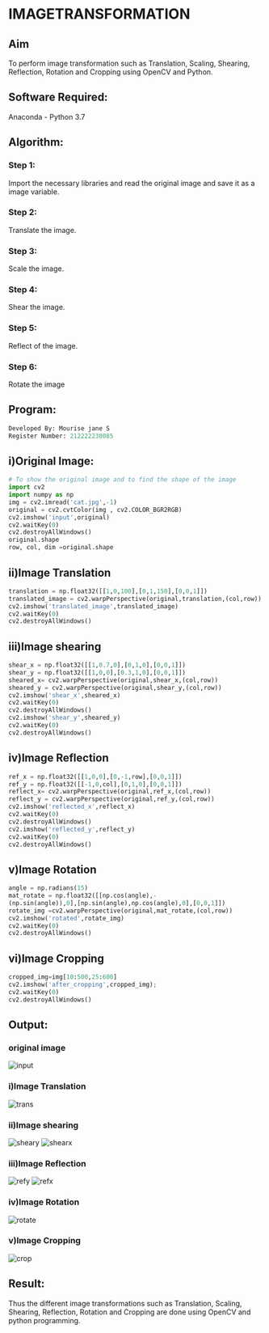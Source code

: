 # IMAGETRANSFORMATION

## Aim
To perform image transformation such as Translation, Scaling, Shearing, Reflection, Rotation and Cropping using OpenCV and Python.

## Software Required:
Anaconda - Python 3.7

## Algorithm:
### Step 1:
Import the necessary libraries and read the original image and save it as a image variable.
### Step 2:
Translate the image.
### Step 3:
Scale the image.
### Step 4:
Shear the image.
### Step 5:
Reflect of the image.
### Step 6:
Rotate the image

## Program:
```python
Developed By: Mourise jane S
Register Number: 212222230085
```
## i)Original Image:
```python
# To show the original image and to find the shape of the image
import cv2
import numpy as np
img = cv2.imread('cat.jpg',-1)
original = cv2.cvtColor(img , cv2.COLOR_BGR2RGB)
cv2.imshow('input',original)
cv2.waitKey(0)
cv2.destroyAllWindows()
original.shape
row, col, dim =original.shape
```
## ii)Image Translation
```python
translation = np.float32([[1,0,100],[0,1,150],[0,0,1]])
translated_image = cv2.warpPerspective(original,translation,(col,row))
cv2.imshow('translated_image',translated_image)
cv2.waitKey(0)
cv2.destroyAllWindows()
```
## iii)Image shearing
```python
shear_x = np.float32([[1,0.7,0],[0,1,0],[0,0,1]])
shear_y = np.float32([[1,0,0],[0.3,1,0],[0,0,1]])
sheared_x= cv2.warpPerspective(original,shear_x,(col,row))
sheared_y = cv2.warpPerspective(original,shear_y,(col,row))
cv2.imshow('shear_x',sheared_x)
cv2.waitKey(0)
cv2.destroyAllWindows()
cv2.imshow('shear_y',sheared_y)
cv2.waitKey(0)
cv2.destroyAllWindows()

```

## iv)Image Reflection
```python
ref_x = np.float32([[1,0,0],[0,-1,row],[0,0,1]])
ref_y = np.float32([[-1,0,col],[0,1,0],[0,0,1]])
reflect_x= cv2.warpPerspective(original,ref_x,(col,row))
reflect_y = cv2.warpPerspective(original,ref_y,(col,row))
cv2.imshow('reflected_x',reflect_x)
cv2.waitKey(0)
cv2.destroyAllWindows()
cv2.imshow('reflected_y',reflect_y)
cv2.waitKey(0)
cv2.destroyAllWindows()
```



## v)Image Rotation
```python
angle = np.radians(15)
mat_rotate = np.float32([[np.cos(angle),-
(np.sin(angle)),0],[np.sin(angle),np.cos(angle),0],[0,0,1]])
rotate_img =cv2.warpPerspective(original,mat_rotate,(col,row))
cv2.imshow('rotated',rotate_img)
cv2.waitKey(0)
cv2.destroyAllWindows()

```
## vi)Image Cropping
```python
cropped_img=img[10:500,25:600] 
cv2.imshow('after_cropping',cropped_img);
cv2.waitKey(0)
cv2.destroyAllWindows()

```
## Output:

### original image
![input](https://github.com/JEEVAABI/IMAGETRANSFORMATION/assets/93427098/ec614892-dd85-4a1d-89ab-ca9ee13a1959)


### i)Image Translation
![trans](https://github.com/JEEVAABI/IMAGETRANSFORMATION/assets/93427098/629194bc-c782-4e26-995c-c86669183d6a)



### ii)Image shearing
![sheary](https://github.com/JEEVAABI/IMAGETRANSFORMATION/assets/93427098/cee05763-c9aa-4d4c-a056-1fc4bdf12827)
![shearx](https://github.com/JEEVAABI/IMAGETRANSFORMATION/assets/93427098/bfd29aa0-61ee-4f07-80e7-4e456a9c27b8)


### iii)Image Reflection
![refy](https://github.com/JEEVAABI/IMAGETRANSFORMATION/assets/93427098/1cdd38da-9f86-470b-831a-ff9c492f44d2)
![refx](https://github.com/JEEVAABI/IMAGETRANSFORMATION/assets/93427098/79be5f86-1eb6-4726-8aff-dd49b9d252aa)



### iv)Image Rotation
![rotate](https://github.com/JEEVAABI/IMAGETRANSFORMATION/assets/93427098/efdd2bb0-1089-49c1-8aa3-f43d9e15c7c4)



### v)Image Cropping
![crop](https://github.com/JEEVAABI/IMAGETRANSFORMATION/assets/93427098/fe03a6fb-1208-448b-8f3e-e4aeda8854a5)




## Result: 

Thus the different image transformations such as Translation, Scaling, Shearing, Reflection, Rotation and Cropping are done using OpenCV and python programming.
